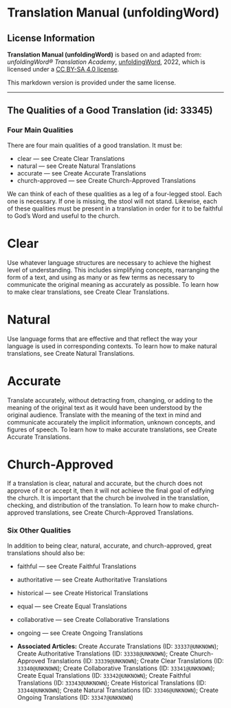 # Translation Manual (unfoldingWord)

## License Information

**Translation Manual (unfoldingWord)** is based on and adapted from: _unfoldingWord® Translation Academy_, [unfoldingWord](https://unfoldingword.org/utw), 2022, which is licensed under a [CC BY-SA 4.0 license](https://creativecommons.org/licenses/by-sa/4.0/legalcode.en).

This markdown version is provided under the same license.



--------------------------------

## The Qualities of a Good Translation (id: 33345)

### Four Main Qualities

There are four main qualities of a good translation. It must be:

* clear — see Create Clear Translations
* natural — see Create Natural Translations
* accurate — see Create Accurate Translations
* church\-approved — see Create Church\-Approved Translations

We can think of each of these qualities as a leg of a four\-legged stool. Each one is necessary. If one is missing, the stool will not stand. Likewise, each of these qualities must be present in a translation in order for it to be faithful to God’s Word and useful to the church.

Clear
=====

Use whatever language structures are necessary to achieve the highest level of understanding. This includes simplifying concepts, rearranging the form of a text, and using as many or as few terms as necessary to communicate the original meaning as accurately as possible. To learn how to make clear translations, see Create Clear Translations.

Natural
=======

Use language forms that are effective and that reflect the way your language is used in corresponding contexts. To learn how to make natural translations, see Create Natural Translations.

Accurate
========

Translate accurately, without detracting from, changing, or adding to the meaning of the original text as it would have been understood by the original audience. Translate with the meaning of the text in mind and communicate accurately the implicit information, unknown concepts, and figures of speech. To learn how to make accurate translations, see Create Accurate Translations.

Church\-Approved
================

If a translation is clear, natural and accurate, but the church does not approve of it or accept it, then it will not achieve the final goal of edifying the church. It is important that the church be involved in the translation, checking, and distribution of the translation. To learn how to make church\-approved translations, see Create Church\-Approved Translations.

### Six Other Qualities

In addition to being clear, natural, accurate, and church\-approved, great translations should also be:

* faithful — see Create Faithful Translations
* authoritative — see Create Authoritative Translations
* historical — see Create Historical Translations
* equal — see Create Equal Translations
* collaborative — see Create Collaborative Translations
* ongoing — see Create Ongoing Translations

* **Associated Articles:** Create Accurate Translations (ID: `33337@UNKNOWN`); Create Authoritative Translations (ID: `33338@UNKNOWN`); Create Church-Approved Translations (ID: `33339@UNKNOWN`); Create Clear Translations (ID: `33340@UNKNOWN`); Create Collaborative Translations (ID: `33341@UNKNOWN`); Create Equal Translations (ID: `33342@UNKNOWN`); Create Faithful Translations (ID: `33343@UNKNOWN`); Create Historical Translations (ID: `33344@UNKNOWN`); Create Natural Translations (ID: `33346@UNKNOWN`); Create Ongoing Translations (ID: `33347@UNKNOWN`)

